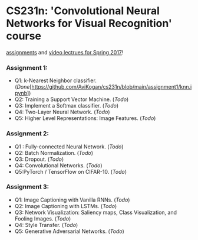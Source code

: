 # CS231n: 'Convolutional Neural Networks for Visual Recognition' course

[assignments](https://cs231n.github.io) and [video lectrues for Spring 2017](https://www.youtube.com/playlist?list=PLC1qU-LWwrF64f4QKQT-Vg5Wr4qEE1Zxk)! 

### Assignment 1:
- Q1: k-Nearest Neighbor classifier. (_Done_[https://github.com/AviKogan/cs231n/blob/main/assignment1/knn.ipynb])
- Q2: Training a Support Vector Machine. (_Todo_)
- Q3: Implement a Softmax classifier. (_Todo_)
- Q4: Two-Layer Neural Network. (_Todo_)
- Q5: Higher Level Representations: Image Features. (_Todo_)

### Assignment 2:
- Q1 : Fully-connected Neural Network. (_Todo_)
- Q2: Batch Normalization. (_Todo_)
- Q3: Dropout. (_Todo_)
- Q4: Convolutional Networks. (_Todo_)
- Q5:PyTorch / TensorFlow on CIFAR-10. (_Todo_)

### Assignment 3:
- Q1: Image Captioning with Vanilla RNNs. (_Todo_)
- Q2: Image Captioning with LSTMs. (_Todo_)
- Q3: Network Visualization: Saliency maps, Class Visualization, and Fooling Images. (_Todo_)
- Q4: Style Transfer. (_Todo_)
- Q5: Generative Adversarial Networks. (_Todo_)
